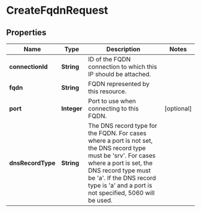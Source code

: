 

# CreateFqdnRequest


## Properties

| Name | Type | Description | Notes |
|------------ | ------------- | ------------- | -------------|
|**connectionId** | **String** | ID of the FQDN connection to which this IP should be attached. |  |
|**fqdn** | **String** | FQDN represented by this resource. |  |
|**port** | **Integer** | Port to use when connecting to this FQDN. |  [optional] |
|**dnsRecordType** | **String** | The DNS record type for the FQDN. For cases where a port is not set, the DNS record type must be &#39;srv&#39;. For cases where a port is set, the DNS record type must be &#39;a&#39;. If the DNS record type is &#39;a&#39; and a port is not specified, 5060 will be used. |  |



